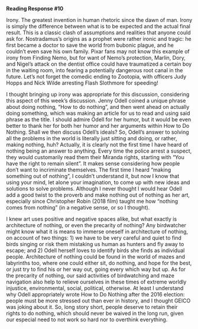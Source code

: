 **Reading Response #10**

Irony. The greatest invention in human rhetoric since the dawn of man. Irony is simply the difference between what is to be expected and 
the actual final result. This is a classic clash of assumptions and realities that anyone could ask for. Nostradamus’s origins as a prophet 
were rather ironic and tragic: he first became a doctor to save the world from bubonic plague, and he couldn’t even save his own family. 
Pixar fans may not know this example of irony from Finding Nemo, but for want of Nemo’s protection, Marlin, Dory, and Nigel’s attack on the 
dentist office could have traumatized a certain boy in the waiting room, into fearing a potentially dangerous root canal in the future. 
Let’s not forget the comedic ending to Zootopia, with officers Judy Hopps and Nick Wilde arresting Flash Slothmore for speeding!

I thought bringing up irony was appropriate for this discussion, considering this aspect of this week’s discussion. Jenny Odell coined a 
unique phrase about doing nothing, “How to do nothing”, and then went ahead on actually doing something, which was making an article for us 
to read and using said phrase as the title. I should admire Odell for her humor, but it would be even better to thank her for both her 
humor and her arguments within How to Do Nothing. Shall we then discuss Odell’s ideals?
So, Odell’s answer to solving all the problems in the world is literally just sitting and doing, or rather, making nothing, huh? Actually, 
it is clearly not the first time I have heard of nothing being an answer to anything. Every time the police arrest a suspect, they would 
customarily read them their Miranda rights, starting with “You have the right to remain silent”. It makes sense considering how people 
don’t want to incriminate themselves. The first time I heard “making something out of nothing”, I couldn’t understand it, but now I know 
that using your mind, let alone your imagination, to come up with new ideas and solutions to solve problems. Although I never thought I 
would hear Odell add a good twist to the proverb and make nothing out of nothing as her art, especially since Christopher Robin (2018 film) 
taught me how “nothing comes from nothing” (in a negative sense, or so I thought). 

I knew art uses positive and negative spaces alike, but what exactly is architecture of nothing, or even the precarity of nothing? Any 
birdwatcher might know what it is means to immerse oneself in architecture of nothing, on account of two things: 1) we have to be very 
careful and quiet to find birds singing or risk them mistaking us human as hunters and fly away to escape; and 2) Odell herself loves to 
identify birds she finds as individual people. Architecture of nothing could be found in the world of mazes and labyrinths too, where one 
could either sit, do nothing, and hope for the best, or just try to find his or her way out, going every which way but up. As for the 
precarity of nothing, our said activities of birdwatching and maze navigation also help to relieve ourselves in these times of extreme 
worldly injustice, environmental, social, political, otherwise. At least I understand why Odell appropriately wrote How to Do Nothing 
after the 2016 election: people must be more stressed out than ever in history, and I thought GEICO was joking about it. So, long story 
short, people deserve to retain their rights to do nothing, which should never be waived in the long run, given our especial need to not 
work so hard nor to overthink everything.
